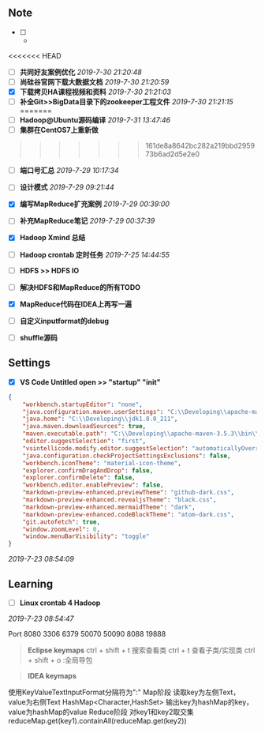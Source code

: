 
## Note

* [ ] -
<<<<<<< HEAD
* [ ] **共同好友案例优化** *2019-7-30 21:20:48*
* [ ] **尚硅谷官网下载大数据文档** *2019-7-30 21:20:59*
* [x] **下载拷贝HA课程视频和资料** *2019-7-30 21:21:03*
* [ ] **补全Git>>BigData目录下的zookeeper工程文件** *2019-7-30 21:21:15*
=======
* [ ] **Hadoop@Ubuntu源码编译** *2019-7-31 13:47:46*
* [ ] **集群在CentOS7上重新做**
>>>>>>> 161de8a8642bc282a219bbd295973b6ad2d5e2e0
* [ ] **端口号汇总** *2019-7-29 10:17:34*
* [ ] **设计模式** *2019-7-29 09:21:44*
* [x] **编写MapReduce扩充案例** *2019-7-29 00:39:00*
* [ ] **补充MapReduce笔记** *2019-7-29 00:37:39*
* [x] **Hadoop Xmind 总结**
* [ ] **Hadoop crontab 定时任务** *2019-7-25 14:44:55*
* [ ] **HDFS >> HDFS IO**
* [ ] **解决HDFS和MapReduce的所有TODO**
* [x] **MapReduce代码在IDEA上再写一遍**
* [ ] **自定义inputformat的debug**
* [ ] **shuffle源码**


## Settings

* [x] **VS Code Untitled open >> "startup" "init"**
```json
{
    "workbench.startupEditor": "none",
    "java.configuration.maven.userSettings": "C:\\Developing\\apache-maven-3.5.3\\conf\\settings.xml",
    "java.home": "C:\\Developing\\jdk1.8.0_211",
    "java.maven.downloadSources": true,
    "maven.executable.path": "C:\\Developing\\apache-maven-3.5.3\\bin\\mvn.cmd",
    "editor.suggestSelection": "first",
    "vsintellicode.modify.editor.suggestSelection": "automaticallyOverrodeDefaultValue",
    "java.configuration.checkProjectSettingsExclusions": false,
    "workbench.iconTheme": "material-icon-theme",
    "explorer.confirmDragAndDrop": false,
    "explorer.confirmDelete": false,
    "workbench.editor.enablePreview": false,
    "markdown-preview-enhanced.previewTheme": "github-dark.css",
    "markdown-preview-enhanced.revealjsTheme": "black.css",
    "markdown-preview-enhanced.mermaidTheme": "dark",
    "markdown-preview-enhanced.codeBlockTheme": "atom-dark.css",
    "git.autofetch": true,
    "window.zoomLevel": 0,
    "window.menuBarVisibility": "toggle"
}
```

*2019-7-23 08:54:09*

<!-- test -->


## Learning

* [ ] **Linux crontab 4 Hadoop**

*2019-7-23 08:54:47*

Port
8080
3306
6379
50070
50090
8088
19888







>**Eclipse keymaps**
ctrl + shift + t  搜索查看类
ctrl + t 查看子类/实现类
ctrl + shift + o :全局导包

>**IDEA keymaps**



使用KeyValueTextInputFormat分隔符为":"
Map阶段
读取key为左侧Text，value为右侧Text
HashMap<Character,HashSet<Character>>
输出key为hashMap的key，value为hashMap的value
Reduce阶段
对key1和key2取交集
reduceMap.get(key1).containAll(reduceMap.get(key2))
